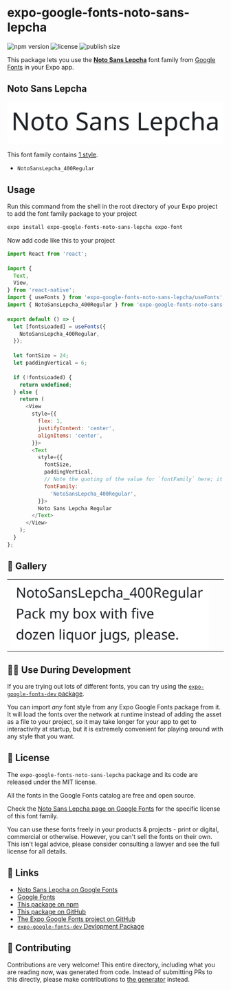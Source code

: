 # expo-google-fonts-noto-sans-lepcha

![npm version](https://flat.badgen.net/npm/v/expo-google-fonts-noto-sans-lepcha)
![license](https://flat.badgen.net/github/license/expo/google-fonts)
![publish size](https://flat.badgen.net/packagephobia/install/expo-google-fonts-noto-sans-lepcha)

This package lets you use the [**Noto Sans Lepcha**](https://fonts.google.com/specimen/Noto+Sans+Lepcha) font family from [Google Fonts](https://fonts.google.com/) in your Expo app.

## Noto Sans Lepcha

![Noto Sans Lepcha](./font-family.png)

This font family contains [1 style](#-gallery).

- `NotoSansLepcha_400Regular`

## Usage

Run this command from the shell in the root directory of your Expo project to add the font family package to your project
```sh
expo install expo-google-fonts-noto-sans-lepcha expo-font
```

Now add code like this to your project
```js
import React from 'react';

import {
  Text,
  View,
} from 'react-native';
import { useFonts } from 'expo-google-fonts-noto-sans-lepcha/useFonts';
import { NotoSansLepcha_400Regular } from 'expo-google-fonts-noto-sans-lepcha/400Regular';

export default () => {
  let [fontsLoaded] = useFonts({
    NotoSansLepcha_400Regular,
  });

  let fontSize = 24;
  let paddingVertical = 6;

  if (!fontsLoaded) {
    return undefined;
  } else {
    return (
      <View
        style={{
          flex: 1,
          justifyContent: 'center',
          alignItems: 'center',
        }}>
        <Text
          style={{
            fontSize,
            paddingVertical,
            // Note the quoting of the value for `fontFamily` here; it expects a string!
            fontFamily:
              'NotoSansLepcha_400Regular',
          }}>
          Noto Sans Lepcha Regular
        </Text>
      </View>
    );
  }
};

```

## 🔡 Gallery


||||
|-|-|-|
|![NotoSansLepcha_400Regular](.//400Regular/NotoSansLepcha_400Regular.ttf.png)||||


## 👩‍💻 Use During Development

If you are trying out lots of different fonts, you can try using the [`expo-google-fonts-dev` package](https://github.com/freeboub/google-fonts/tree/master/font-packages/dev#readme).

You can import *any* font style from any Expo Google Fonts package from it. It will load the fonts
over the network at runtime instead of adding the asset as a file to your project, so it may take longer
for your app to get to interactivity at startup, but it is extremely convenient
for playing around with any style that you want.

## 📖 License

The `expo-google-fonts-noto-sans-lepcha` package and its code are released under the MIT license.

All the fonts in the Google Fonts catalog are free and open source.

Check the [Noto Sans Lepcha page on Google Fonts](https://fonts.google.com/specimen/Noto+Sans+Lepcha) for the specific license of this font family.

You can use these fonts freely in your products & projects - print or digital, commercial or otherwise. However, you can't sell the fonts on their own. This isn't legal advice, please consider consulting a lawyer and see the full license for all details.

## 🔗 Links

- [Noto Sans Lepcha on Google Fonts](https://fonts.google.com/specimen/Noto+Sans+Lepcha)
- [Google Fonts](https://fonts.google.com/)
- [This package on npm](https://www.npmjs.com/package/expo-google-fonts-noto-sans-lepcha)
- [This package on GitHub](https://github.com/freeboub/google-fonts/tree/master/font-packages/noto-sans-lepcha)
- [The Expo Google Fonts project on GitHub](https://github.com/freeboub/google-fonts)
- [`expo-google-fonts-dev` Devlopment Package](https://github.com/freeboub/google-fonts/tree/master/font-packages/dev)

## 🤝 Contributing

Contributions are very welcome! This entire directory, including what you are reading now, was generated from code. Instead of submitting PRs to this directly, please make contributions to [the generator](https://github.com/freeboub/google-fonts/tree/master/packages/generator) instead.
